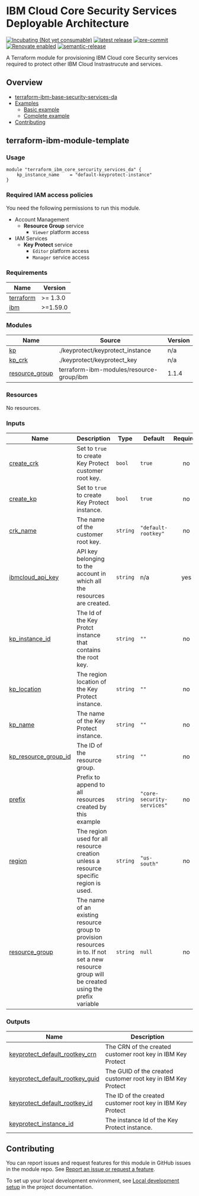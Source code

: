 <!-- Update the title -->
# IBM Cloud Core Security Services Deployable Architecture

<!--
Update status and "latest release" badges:
  1. For the status options, see https://terraform-ibm-modules.github.io/documentation/#/badge-status
  2. Update the "latest release" badge to point to the correct module's repo. Replace "terraform-ibm-module-template" in two places.
-->
[![Incubating (Not yet consumable)](https://img.shields.io/badge/status-Incubating%20(Not%20yet%20consumable)-red)](https://terraform-ibm-modules.github.io/documentation/#/badge-status)
[![latest release](https://img.shields.io/github/v/release/terraform-ibm-modules/terraform-ibm-module-template?logo=GitHub&sort=semver)](https://github.com/terraform-ibm-modules/terraform-ibm-module-template/releases/latest)
[![pre-commit](https://img.shields.io/badge/pre--commit-enabled-brightgreen?logo=pre-commit&logoColor=white)](https://github.com/pre-commit/pre-commit)
[![Renovate enabled](https://img.shields.io/badge/renovate-enabled-brightgreen.svg)](https://renovatebot.com/)
[![semantic-release](https://img.shields.io/badge/%20%20%F0%9F%93%A6%F0%9F%9A%80-semantic--release-e10079.svg)](https://github.com/semantic-release/semantic-release)

<!-- Add a description of module(s) in this repo -->
A Terraform module for provisioning IBM Cloud core Security services required to protect other IBM Cloud Instrastrucute and services.


<!-- Below content is automatically populated via pre-commit hook -->
<!-- BEGIN OVERVIEW HOOK -->
## Overview
* [terraform-ibm-base-security-services-da](#terraform-ibm-base-security-services-da)
* [Examples](./examples)
    * [Basic example](./examples/basic)
    * [Complete example](./examples/complete)
* [Contributing](#contributing)
<!-- END OVERVIEW HOOK -->


<!--
If this repo contains any reference architectures, uncomment the heading below and links to them.
(Usually in the `/reference-architectures` directory.)
See "Reference architecture" in Authoring Guidelines in the public documentation at
https://terraform-ibm-modules.github.io/documentation/#/implementation-guidelines?id=reference-architecture
-->
<!-- ## Reference architectures -->


<!-- This heading should always match the name of the root level module (aka the repo name) -->
## terraform-ibm-module-template

### Usage

<!--
Add an example of the use of the module in the following code block.

Use real values instead of "var.<var_name>" or other placeholder values
unless real values don't help users know what to change.
-->

```hcl
module "terraform_ibm_core_sercurity_services_da" {
    kp_instance_name    = "default-keyprotect-instance"
}
```

### Required IAM access policies

<!-- PERMISSIONS REQUIRED TO RUN MODULE
If this module requires permissions, uncomment the following block and update
the sample permissions, following the format.
Replace the sample Account and IBM Cloud service names and roles with the
information in the console at
Manage > Access (IAM) > Access groups > Access policies.
-->

You need the following permissions to run this module.

- Account Management
    - **Resource Group** service
        - `Viewer` platform access
- IAM Services
    - **Key Protect** service
        - `Editor` platform access
        - `Manager` service access

<!-- NO PERMISSIONS FOR MODULE
If no permissions are required for the module, uncomment the following
statement instead the previous block.
-->

<!-- No permissions are needed to run this module.-->


<!-- Below content is automatically populated via pre-commit hook -->
<!-- BEGINNING OF PRE-COMMIT-TERRAFORM DOCS HOOK -->
### Requirements

| Name | Version |
|------|---------|
| <a name="requirement_terraform"></a> [terraform](#requirement\_terraform) | >= 1.3.0 |
| <a name="requirement_ibm"></a> [ibm](#requirement\_ibm) | >=1.59.0 |

### Modules

| Name | Source | Version |
|------|--------|---------|
| <a name="module_kp"></a> [kp](#module\_kp) | ./keyprotect/keyprotect_instance | n/a |
| <a name="module_kp_crk"></a> [kp\_crk](#module\_kp\_crk) | ./keyprotect/keyprotect_key | n/a |
| <a name="module_resource_group"></a> [resource\_group](#module\_resource\_group) | terraform-ibm-modules/resource-group/ibm | 1.1.4 |

### Resources

No resources.

### Inputs

| Name | Description | Type | Default | Required |
|------|-------------|------|---------|:--------:|
| <a name="input_create_crk"></a> [create\_crk](#input\_create\_crk) | Set to `true` to create Key Protect customer root key. | `bool` | `true` | no |
| <a name="input_create_kp"></a> [create\_kp](#input\_create\_kp) | Set to `true` to create Key Protect instance. | `bool` | `true` | no |
| <a name="input_crk_name"></a> [crk\_name](#input\_crk\_name) | The name of the customer root key. | `string` | `"default-rootkey"` | no |
| <a name="input_ibmcloud_api_key"></a> [ibmcloud\_api\_key](#input\_ibmcloud\_api\_key) | API key belonging to the account in which all the resources are created. | `string` | n/a | yes |
| <a name="input_kp_instance_id"></a> [kp\_instance\_id](#input\_kp\_instance\_id) | The Id of the Key Protct instance that contains the root key. | `string` | `""` | no |
| <a name="input_kp_location"></a> [kp\_location](#input\_kp\_location) | The region location of the Key Protect instance. | `string` | `""` | no |
| <a name="input_kp_name"></a> [kp\_name](#input\_kp\_name) | The name of the Key Protect instance. | `string` | `""` | no |
| <a name="input_kp_resource_group_id"></a> [kp\_resource\_group\_id](#input\_kp\_resource\_group\_id) | The ID of the resource group. | `string` | `""` | no |
| <a name="input_prefix"></a> [prefix](#input\_prefix) | Prefix to append to all resources created by this example | `string` | `"core-security-services"` | no |
| <a name="input_region"></a> [region](#input\_region) | The region used for all resource creation unless a resource specific region is used. | `string` | `"us-south"` | no |
| <a name="input_resource_group"></a> [resource\_group](#input\_resource\_group) | The name of an existing resource group to provision resources in to. If not set a new resource group will be created using the prefix variable | `string` | `null` | no |

### Outputs

| Name | Description |
|------|-------------|
| <a name="output_keyprotect_default_rootkey_crn"></a> [keyprotect\_default\_rootkey\_crn](#output\_keyprotect\_default\_rootkey\_crn) | The CRN of the created customer root key in IBM Key Protect |
| <a name="output_keyprotect_default_rootkey_guid"></a> [keyprotect\_default\_rootkey\_guid](#output\_keyprotect\_default\_rootkey\_guid) | The GUID of the created customer root key in IBM Key Protect |
| <a name="output_keyprotect_default_rootkey_id"></a> [keyprotect\_default\_rootkey\_id](#output\_keyprotect\_default\_rootkey\_id) | The ID of the created customer root key in IBM Key Protect |
| <a name="output_keyprotect_instance_id"></a> [keyprotect\_instance\_id](#output\_keyprotect\_instance\_id) | The instance Id of the Key Protect instance. |
<!-- END OF PRE-COMMIT-TERRAFORM DOCS HOOK -->

<!-- Leave this section as is so that your module has a link to local development environment set up steps for contributors to follow -->
## Contributing

You can report issues and request features for this module in GitHub issues in the module repo. See [Report an issue or request a feature](https://github.com/terraform-ibm-modules/.github/blob/main/.github/SUPPORT.md).

To set up your local development environment, see [Local development setup](https://terraform-ibm-modules.github.io/documentation/#/local-dev-setup) in the project documentation.
